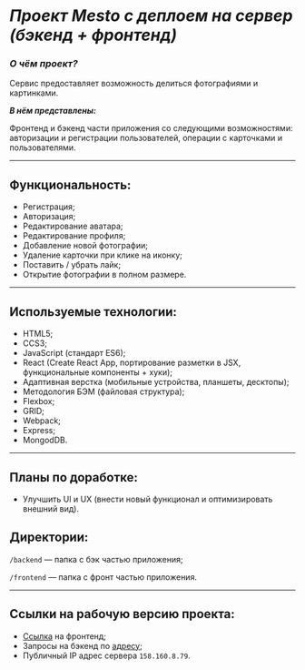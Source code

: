 # ***Проект Mesto с деплоем на сервер (бэкенд + фронтенд)***

### ***О чём проект?***
Сервис предоставляет возможность делиться фотографиями и картинками.

***В нём представлены:***

Фронтенд и бэкенд части приложения со следующими возможностями: авторизации и регистрации пользователей, операции с карточками и пользователями.

---

## Функциональность:

* Регистрация;
* Авторизация;
* Редактирование аватара;
* Редактирование профиля;
* Добавление новой фотографии;
* Удаление карточки при клике на иконку;
* Поставить / убрать лайк;
* Открытие фотографии в полном размере.

---

## Используемые технологии:

* HTML5;
* CCS3;
* JavaScript (стандарт ES6);
* React (Create React App, портирование разметки в JSX, функциональные компоненты + хуки);
* Адаптивная верстка (мобильные устройства, планшеты, десктопы);
* Методология БЭМ (файловая структура);
* Flexbox;
* GRID;
* Webpack;
* Express;
* MongodDB.

---

## Планы по доработке:
* Улучшить UI и UX (внести новый функционал и оптимизировать внешний вид).

## Директории:

`/backend` — папка с бэк частью приложения;

`/frontend` — папка с фронт частью приложения.

---

## Ссылки на рабочую версию проекта:
* [Ссылка](https://mesto.kip0.nomoredomains.icu) на фронтенд;
* Запросы на бэкенд по [адресу](https://api.mesto.kip0.nomoredomains.icu);
* Публичный IP адрес сервера `158.160.8.79`.
